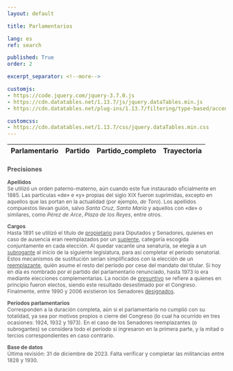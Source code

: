 ```yaml
---
layout: default

title: Parlamentarios

lang: es
ref: search

published: True
order: 2

excerpt_separator: <!--more-->

customjs:
- https://code.jquery.com/jquery-3.7.0.js
- https://cdn.datatables.net/1.13.7/js/jquery.dataTables.min.js
- https://cdn.datatables.net/plug-ins/1.13.7/filtering/type-based/accent-neutralise.js

customcss:
- https://cdn.datatables.net/1.13.7/css/jquery.dataTables.min.css
---
```



<div class="display">
  <table id="example" style="width:100%;">
      <thead>
          <tr>
              <th scope="col">Parlamentario</th>
              <th scope="col">Partido</th>
              <th scope="col">Partido_completo</th>              
              <th scope="col">Trayectoria</th>
          </tr>
      </thead>
  </table>
</div>

<div style="color:#525252; font-size:12px;">
<h3> Precisiones </h3>

<p>
<h4 style="margin:0px"> Apellidos </h4>
Se utilizó un orden paterno-materno, aún cuando este fue instaurado oficialmente en 1885. Las partículas &laquo;de&raquo; e &laquo;y&raquo; propias del siglo XIX fueron suprimidas, excepto en aquellos que las portan en la actualidad (por ejemplo, <i>de Toro</i>). Los apellidos compuestos llevan guión, salvo <i>Santa Cruz</i>, <i>Santa María</i> y aquellos con &laquo;de&raquo; o similares, como <i>Pérez de Arce</i>, <i>Plaza de los Reyes</i>, entre otros. 
</p>

<p>
<h4 style="margin:0px"> Cargos </h4>
Hasta 1891 se utilizó el título de <u>propietario</u> para Diputados y Senadores, quienes en caso de ausencia eran reemplazados por un <u>suplente</u>, categoría escogida conjuntamente en cada elección. Al quedar vacante una senaturía, se elegía a un <u>subrogante</u> al inicio de la siguiente legislatura, para así completar el período senatorial. Estos mecanismos de sustitución serían simplificados con la elección de un <u>reemplazante</u>, quién asume el resto del período por cese del mandato del titular. Si hoy en día es nombrado por el partido del parlamentario renunciado, hasta 1973 lo era mediante elecciones complementarias. La noción de <u>presuntivo</u> se refiere a quienes en principio fueron electos, siendo este resultado desestimado por el Congreso. Finalmente, entre 1990 y 2006 existieron los Senadores <u>designados</u>.
</p>

<p>
<h4 style="margin:0px"> Períodos parlamentarios </h4>
Corresponden a la duración completa, aún si el parlamentario no cumplió con su totalidad, ya sea por motivos propios o cierre del Congreso (lo cual ha ocurrido en tres ocasiones: 1924, 1932 y 1973). En el caso de los Senadores reemplazantes (o subrogantes) se considera todo el período si ingresaron en la primera parte, y la mitad o tercios correspondientes en caso contrario.
</p>

<p>
<h4 style="margin:0px"> Base de datos </h4>
Última revisión: 31 de diciembre de 2023. Falta verificar y completar las militancias entre 1828 y 1930.
</p>
</div>

<!-- fuente: https://live.datatables.net/jorexujo/678/edit -->
<script type="text/javascript" class="init">
/*
arreglar output de ciertas búsquedas: 
demócrata: PD en vez de PDC/UDI/etc
*/
$(document).ready( function () {
var table = $('#example').DataTable({
	language: {
	        url: '//cdn.datatables.net/plug-ins/1.13.7/i18n/es-CL.json',
	},
	ajax: {
	        url: 'https://raw.githubusercontent.com/sebastianriffo/congreso-chile/main/repo_mapas/input/parlamentarias/bcn_database.json',
        	type: 'GET',
        	dataType: 'json',
	        dataSrc:"",
      	},
	processing: true,
	serverSide: false,   

	lengthMenu: [ [5,10, 25, 50, 100, -1], [5, 10, 25, 50, 100, "All"] ],	
	pageLength: 5,
	searching: true,
	paging: true,
	deferRender: true,
	scrollCollapse: true,
	scroller: true,
                    	
      	columns: [
           { data: 'Parlamentario',
		render: function ( data, type, row) {
			if (row.url !== null){
				link = '<a href='+row.url+' target="_blank">'+data+'</a>';
			} 
			else {link = data;}
			return link;
		}
           },                    
           
           { data: 'Partido'},
           
           { data: 'Partido_completo',
           	visible: false,
           	searchable: true,
           },
                      
           { data: 'Trayectoria',
           	render: function ( data, type, row) {
           		data = data.toString().replace(/\),/g, ') <br>');
           		return data;
           	}
           	
           },
           ]
      	});
      	
$('.dataTables_filter input').off().on('keyup', function() {
	var input = this.value.trim()

	/*
	Unión: también entrega UDI, USRACh, UCCP, etc.
	if(input == 'unión'){
		input = 'La Unión'
		$('#example').DataTable().search('\\b' + input + '\\b', true, false).draw();	
	}
	
	Demócrata: además de PD, entrega PDC, UDI, PRSD
	else if(input == 'demócrata'){
		input = 'Partido Demócrata'
		$('#example').DataTable().search('\\b' + input + '\\b', true, false).draw();	        	
        }
        
        Socialista: adems USOPO
        
        radical: ademas DR
        
        Independiente: IND y además, UDI, API, PRI, etc
        
        Nacional: partido nacional, está el monttvarista (y PN-A) y el de los 60
        entrega el MNI también, UNI, RN, falange nacional, PADENA, etc,         
        Balmacedista: PLDe
        Ibañista
                
	else{
		$('#example').DataTable().search('\\b' + input + '\\b', true, true).draw();
	}      
	console.log(input);  
	*/
	
	$('#example').DataTable().search('\\b' + input + '\\b', true, true).draw();
	});    

});      	
</script>

<!--

-->

